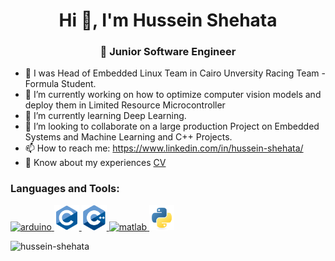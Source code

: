 <h1 align="center">Hi 👋, I'm Hussein Shehata</h1>
<h3 align="center"> 🔭 Junior Software Engineer</h3>

- 🚗 I was Head of Embedded Linux Team in Cairo Unversity Racing Team - Formula Student. 
- 🔭 I’m currently working on how to optimize computer vision models and deploy them in Limited Resource Microcontroller
- 🌱 I’m currently learning Deep Learning.
- 👯 I’m looking to collaborate on a large production Project on Embedded Systems and Machine Learning and C++ Projects.
- 📫 How to reach me: https://www.linkedin.com/in/hussein-shehata/
- 📄 Know about my experiences [CV](https://drive.google.com/file/d/1Y20C8RsrJW87iZjTeSuGS-4HV6KAwRnO/view?usp=sharing)


<h3 align="left">Languages and Tools:</h3>
<p align="left"> <a href="https://www.arduino.cc/" target="_blank" rel="noreferrer"> <img src="https://cdn.worldvectorlogo.com/logos/arduino-1.svg" alt="arduino" width="40" height="40"/> </a> <a href="https://www.cprogramming.com/" target="_blank" rel="noreferrer"> <img src="https://raw.githubusercontent.com/devicons/devicon/master/icons/c/c-original.svg" alt="c" width="40" height="40"/> </a> <a href="https://www.w3schools.com/cpp/" target="_blank" rel="noreferrer"> <img src="https://raw.githubusercontent.com/devicons/devicon/master/icons/cplusplus/cplusplus-original.svg" alt="cplusplus" width="40" height="40"/> </a> <a href="https://www.mathworks.com/" target="_blank" rel="noreferrer"> <img src="https://upload.wikimedia.org/wikipedia/commons/2/21/Matlab_Logo.png" alt="matlab" width="40" height="40"/> </a> <a href="https://www.python.org" target="_blank" rel="noreferrer"> <img src="https://raw.githubusercontent.com/devicons/devicon/master/icons/python/python-original.svg" alt="python" width="40" height="40"/>

<p><img align="left" src="https://github-readme-stats.vercel.app/api/top-langs?username=hussein-shehata&show_icons=true&locale=en&layout=compact" alt="hussein-shehata" /></p>
